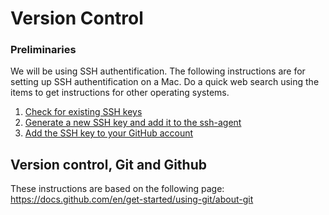 # Version Control

### Preliminaries

We will be using SSH authentification. 
The following instructions are for setting up SSH authentification on a Mac. Do a quick web search using the items to get instructions for other operating systems.

1. [Check for existing SSH keys](https://docs.github.com/en/authentication/connecting-to-github-with-ssh/checking-for-existing-ssh-keys)
2. [Generate a new SSH key and add it to the ssh-agent](https://docs.github.com/en/authentication/connecting-to-github-with-ssh/generating-a-new-ssh-key-and-adding-it-to-the-ssh-agent#about-ssh-key-passphrases)
3. [Add the SSH key to your GitHub account](https://docs.github.com/en/authentication/connecting-to-github-with-ssh/adding-a-new-ssh-key-to-your-github-account)


## Version control, Git and Github

These instructions are based on the following page: https://docs.github.com/en/get-started/using-git/about-git
